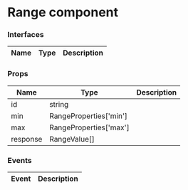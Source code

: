 # Range component

<DESCRIPTION HERE>
 
### Interfaces

| Name | Type | Description |
| ---- | ---- | ----------- |

### Props

| Name     | Type                   | Description |
| -------- | ---------------------- | ----------- |
| id       | string                 |             |
| min      | RangeProperties['min'] |             |
| max      | RangeProperties['max'] |             |
| response | RangeValue[]           |             |

### Events

| Event | Description |
| ----- | ----------- |
